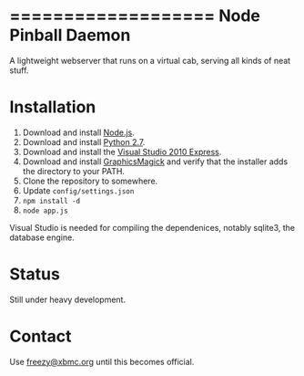 ===================
Node Pinball Daemon
===================

A lightweight webserver that runs on a virtual cab, serving all kinds of neat
stuff.

Installation
============

1. Download and install [Node.js](http://nodejs.org/).
2. Download and install [Python 2.7](http://www.python.org/download/releases/2.7.3/).
3. Download and install the [Visual Studio 2010 Express](http://go.microsoft.com/?linkid=9709949).
4. Download and install [GraphicsMagick](http://www.graphicsmagick.org/download.html) and verify that the installer adds the directory to your PATH.
5. Clone the repository to somewhere.
6. Update `config/settings.json`
7. `npm install -d`
8. `node app.js`

Visual Studio is needed for compiling the dependenices, notably sqlite3, the 
database engine.

Status
======

Still under heavy development.

Contact
=======

Use freezy@xbmc.org until this becomes official.
